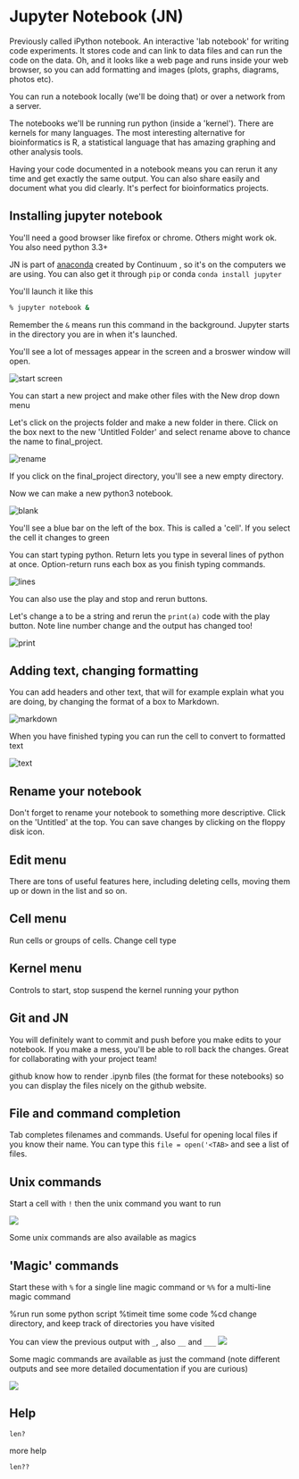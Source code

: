 # Jupyter Notebook (JN)

Previously called iPython notebook. An interactive 'lab notebook' for writing code experiments. It stores code and can link to data files and can run the code on the data. Oh, and it looks like a web page and runs inside your web browser, so you can add formatting and images (plots, graphs, diagrams, photos etc).  

You can run a notebook locally (we'll be doing that) or over a network from a server.

The notebooks we'll be running run python (inside a 'kernel'). There are kernels for many languages. The most interesting alternative for bioinformatics is R, a statistical language that has amazing graphing and other analysis tools.

Having your code documented in a notebook means you can rerun it any time and get exactly the same output.  You can also share easily and document what you did clearly. It's perfect for bioinformatics projects.

## Installing jupyter notebook

You'll need a good browser like firefox or chrome. Others might work ok. You also need python 3.3+

JN is part of [anaconda](https://store.continuum.io/cshop/anaconda/) created by Continuum , so it's on the computers we are using. You can also get it through `pip`  or conda `conda install jupyter`

You'll launch it like this

```bash
% jupyter notebook &
```

Remember the `&` means run this command in the background. Jupyter starts in the directory you are in when it's launched.

You'll see a lot of messages appear in the screen and a broswer window will open. 



![start screen](../images/jupyter.start.png)



You can start a new project and make other files with the New drop down menu

Let's click on the projects folder and make a new folder in there. Click on the box next to the new 'Untitled Folder' and select rename above to chance the name to final_project. 

![rename](../images/rename.tiff)

If you click on the final_project directory, you'll see a new empty directory.

Now we can make a new python3 notebook.



![blank](../images/blanknotebook.png)

You'll see a blue bar on the left of the box. This is called a 'cell'. If you select the cell it changes to green

You can start typing python. Return lets you type in several lines of python at once. Option-return runs each box as you finish typing commands. 

![lines](../images/lines.png)

You can also use the play and stop and rerun buttons.

Let's change a to be a string and rerun the `print(a)` code with the play button. Note line number change and the output has changed too!

![print](../images/print.png)

## Adding text, changing formatting

You can add headers and other text, that will for example explain what you are doing, by changing the format of a box to Markdown.

![markdown](../images/markdown.png)

When you have finished typing you can run the cell to convert to formatted text

![text](../images/text.png)

## Rename your notebook

Don't forget to rename your notebook to something more descriptive. Click on the 'Untitled' at the top. You can save changes by clicking on the floppy disk icon.

## Edit menu

There are tons of useful features here, including deleting cells, moving them up or down in the list and so on.



## Cell menu

Run cells or groups of cells. Change cell type



## Kernel menu 

Controls to start, stop suspend the kernel running your python



## Git and JN

You will definitely want to commit and push before you make edits to your notebook. If you make a mess, you'll be able to roll back the changes. Great for collaborating with your project team! 

github know how to render .ipynb files (the format for these notebooks) so you can display the files nicely on the github website.

## File and command completion

Tab completes filenames and commands. Useful for opening local files if you know their name. You can type this `file = open('<TAB>` and see a list of files.

## Unix commands

Start a cell with `!` then the unix command you want to run

![](/Users/sprochnik/git/pfb2018/images/ls.png)

Some unix commands are also available as magics

## 'Magic' commands

Start these with `%` for a single line magic command or `%%` for a multi-line magic command

%run           run some python script
%timeit      time some code
%cd            change directory, and keep track of directories you have visited

You can view the previous output with `_`, also `__` and `___`
![](/Users/sprochnik/git/pfb2018/images/previousOutput.png)

Some magic commands are available as just the command (note different outputs and see more detailed documentation if you are curious)

![](/Users/sprochnik/git/pfb2018/images/cdVersions.png)

## Help

`len?`  

more help  

`len??`  

